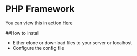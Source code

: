 # PHP Framework

You can view this in action [Here](http://storm.shaunrainer.com/)

##How to install

- Either clone or download files to your server or localhost
- Configure the config file